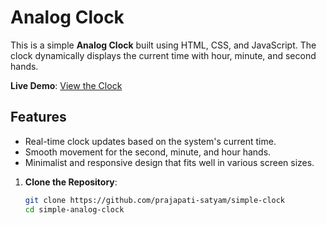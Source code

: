 # Analog Clock

This is a simple **Analog Clock** built using HTML, CSS, and JavaScript. The clock dynamically displays the current time with hour, minute, and second hands.

**Live Demo**: <a href="https://simple-clock-six.vercel.app/" target="_blank">View the Clock</a>

## Features

- Real-time clock updates based on the system's current time.
- Smooth movement for the second, minute, and hour hands.
- Minimalist and responsive design that fits well in various screen sizes.


1. **Clone the Repository**:

   ```bash
   git clone https://github.com/prajapati-satyam/simple-clock
   cd simple-analog-clock
